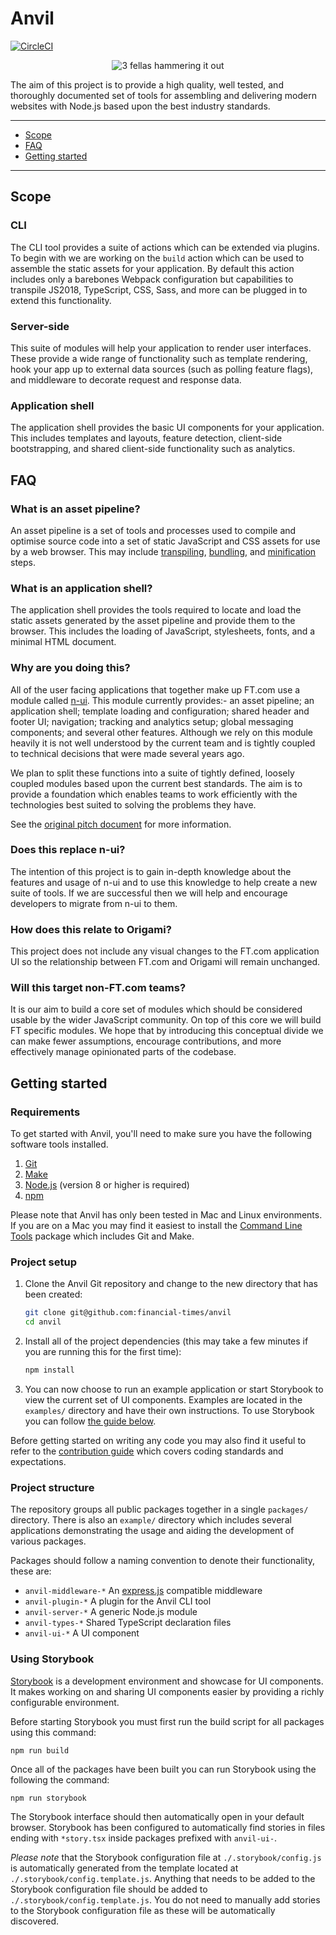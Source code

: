# Anvil

[![CircleCI](https://circleci.com/gh/Financial-Times/anvil/tree/master.svg?style=svg&circle-token=2149091698510f3908776e16620b30494fdca26c)](https://circleci.com/gh/Financial-Times/anvil/tree/master)

<p align="center">
  <img src="https://media.giphy.com/media/CtGZtZklB1yCs/giphy-downsized.gif" alt="3 fellas hammering it out">
</p>

The aim of this project is to provide a high quality, well tested, and thoroughly documented set of tools for assembling and delivering modern websites with Node.js  based upon the best industry standards.

---

- [Scope](#scope)
- [FAQ](#faq)
- [Getting started](#getting-started)

---


## Scope

### CLI

The CLI tool provides a suite of actions which can be extended via plugins. To begin with we are working on the `build` action which can be used to assemble the static assets for your application. By default this action includes only a barebones Webpack configuration but capabilities to transpile JS2018, TypeScript, CSS, Sass, and more can be plugged in to extend this functionality.

### Server-side

This suite of modules will help your application to render user interfaces. These provide a wide range of functionality such as template rendering, hook your app up to external data sources (such as polling feature flags), and middleware to decorate request and response data.

### Application shell

The application shell provides the basic UI components for your application. This includes templates and layouts, feature detection, client-side bootstrapping, and shared client-side functionality such as analytics.


## FAQ

### What is an asset pipeline?

An asset pipeline is a set of tools and processes used to compile and optimise source code into a set of static JavaScript and CSS assets for use by a web browser. This may include [transpiling], [bundling], and [minification] steps.

[transpiling]: https://scotch.io/tutorials/javascript-transpilers-what-they-are-why-we-need-them
[bundling]: https://nolanlawson.com/2017/05/22/a-brief-and-incomplete-history-of-javascript-bundlers/
[minification]: https://blog.stackpath.com/glossary/minification/

### What is an application shell?

The application shell provides the tools required to locate and load the static assets generated by the asset pipeline and provide them to the browser. This includes the loading of JavaScript, stylesheets, fonts, and a minimal HTML document.

### Why are you doing this?

All of the user facing applications that together make up FT.com use a module called [n-ui]. This module currently provides:- an asset pipeline; an application shell; template loading and configuration; shared header and footer UI; navigation; tracking and analytics setup; global messaging components; and several other features. Although we rely on this module heavily it is not well understood by the current team and is tightly coupled to technical decisions that were made several years ago.

We plan to split these functions into a suite of tightly defined, loosely coupled modules based upon the current best standards. The aim is to provide a foundation which enables teams to work efficiently with the technologies best suited to solving the problems they have.

See the [original pitch document] for more information.

[n-ui]: https://github.com/Financial-Times/n-ui
[original pitch document]: https://docs.google.com/document/d/1UNRbX-BpPESA4-wSfCb6DRYIijyOUhBJh99iUE95cU0/edit?usp=sharing

### Does this replace n-ui?

The intention of this project is to gain in-depth knowledge about the features and usage of n-ui and to use this knowledge to help create a new suite of tools. If we are successful then we will help and encourage developers to migrate from n-ui to them.

### How does this relate to Origami?

This project does not include any visual changes to the FT.com application UI so the relationship between FT.com and Origami will remain unchanged.

### Will this target non-FT.com teams?

It is our aim to build a core set of modules which should be considered usable by the wider JavaScript community. On top of this core we will build FT specific modules. We hope that by introducing this conceptual divide we can make fewer assumptions, encourage contributions, and more effectively manage opinionated parts of the codebase.


## Getting started

### Requirements

To get started with Anvil, you'll need to make sure you have the following software tools installed.

1. [Git](https://git-scm.com/)
2. [Make](https://www.gnu.org/software/make/)
3. [Node.js](https://nodejs.org/en/) (version 8 or higher is required)
4. [npm](http://npmjs.com/)

Please note that Anvil has only been tested in Mac and Linux environments. If you are on a Mac you may find it easiest to install the [Command Line Tools](https://developer.apple.com/download/more/) package which includes Git and Make.


### Project setup

1. Clone the Anvil Git repository and change to the new directory that has been created:

    ```bash
    git clone git@github.com:financial-times/anvil
    cd anvil
    ```

2. Install all of the project dependencies (this may take a few minutes if you are running this for the first time):

    ```bash
    npm install
    ```

3. You can now choose to run an example application or start Storybook to view the current set of UI components. Examples are located in the `examples/` directory and have their own instructions. To use Storybook you can follow [the guide below](#using-storybook).

Before getting started on writing any code you may also find it useful to refer to the [contribution guide](contribution.md) which covers coding standards and expectations.

### Project structure

The repository groups all public packages together in a single `packages/` directory. There is also an `example/` directory which includes several applications demonstrating the usage and aiding the development of various packages.

Packages should follow a naming convention to denote their functionality, these are:

- `anvil-middleware-*` An [express.js] compatible middleware
- `anvil-plugin-*` A plugin for the Anvil CLI tool
- `anvil-server-*` A generic Node.js module
- `anvil-types-*` Shared TypeScript declaration files
- `anvil-ui-*` A UI component

[express.js]: https://expressjs.com/

### Using Storybook

[Storybook] is a development environment and showcase for UI components. It makes working on and sharing UI components easier by providing a richly configurable environment.

[Storybook]: https://storybook.js.org/

Before starting Storybook you must first run the build script for all packages using this command:

```
npm run build
```

Once all of the packages have been built you can run Storybook using the following the command:

```
npm run storybook
```

The Storybook interface should then automatically open in your default browser. Storybook has been configured to automatically find stories in files ending with `*story.tsx` inside packages prefixed with `anvil-ui-`.

_Please note_ that the Storybook configuration file at `./.storybook/config.js` is automatically generated from the template located at `./.storybook/config.template.js`. Anything that needs to be added to the Storybook configuration file should be added to `./.storybook/config.template.js`. You do not need to manually add stories to the Storybook configuration file as these will be automatically discovered.
